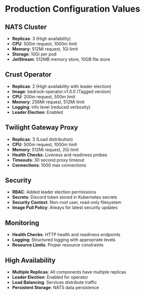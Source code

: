 # Production Configuration Values

## NATS Cluster
- **Replicas**: 3 (High availability)
- **CPU**: 500m request, 1000m limit
- **Memory**: 512Mi request, 1Gi limit
- **Storage**: 10Gi per pod
- **JetStream**: 512MB memory store, 10GB file store

## Crust Operator
- **Replicas**: 2 (High availability with leader election)
- **Image**: bedrock-operator:v1.0.0 (Tagged version)
- **CPU**: 200m request, 500m limit
- **Memory**: 256Mi request, 512Mi limit
- **Logging**: info level (reduced verbosity)
- **Leader Election**: Enabled

## Twilight Gateway Proxy
- **Replicas**: 3 (Load distribution)
- **CPU**: 500m request, 1000m limit
- **Memory**: 512Mi request, 2Gi limit
- **Health Checks**: Liveness and readiness probes
- **Timeouts**: 30 second proxy timeout
- **Connections**: 1000 max connections

## Security
- **RBAC**: Added leader election permissions
- **Secrets**: Discord token stored in Kubernetes secrets
- **Security Context**: Non-root user, read-only filesystem
- **Image Pull Policy**: Always for latest security updates

## Monitoring
- **Health Checks**: HTTP health and readiness endpoints
- **Logging**: Structured logging with appropriate levels
- **Resource Limits**: Proper resource constraints

## High Availability
- **Multiple Replicas**: All components have multiple replicas
- **Leader Election**: Enabled for operator
- **Load Balancing**: Services distribute traffic
- **Persistent Storage**: NATS data persistence
